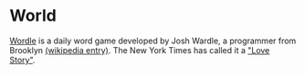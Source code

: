 # World

[Wordle](https://www.powerlanguage.co.uk/wordle/) is a daily word game developed by Josh Wardle, a programmer from Brooklyn [(wikipedia entry)](https://en.wikipedia.org/wiki/Wordle_(video_game)). The New York Times has called it a ["Love Story"](https://www.nytimes.com/2022/01/03/technology/wordle-word-game-creator.html).


